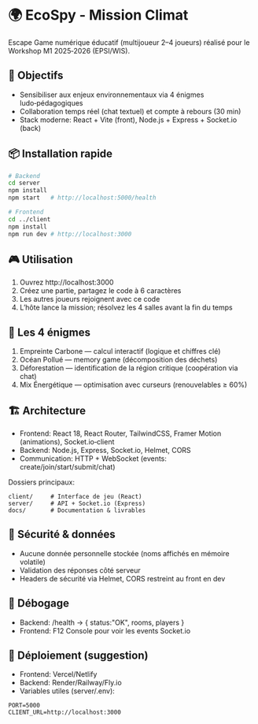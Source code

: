 # 🌍 EcoSpy - Mission Climat

Escape Game numérique éducatif (multijoueur 2–4 joueurs) réalisé pour le Workshop M1 2025‑2026 (EPSI/WIS).

## 🎯 Objectifs
- Sensibiliser aux enjeux environnementaux via 4 énigmes ludo‑pédagogiques
- Collaboration temps réel (chat textuel) et compte à rebours (30 min)
- Stack moderne: React + Vite (front), Node.js + Express + Socket.io (back)

## 📦 Installation rapide
```bash
# Backend
cd server
npm install
npm start   # http://localhost:5000/health

# Frontend
cd ../client
npm install
npm run dev # http://localhost:3000
```

## 🎮 Utilisation
1. Ouvrez http://localhost:3000
2. Créez une partie, partagez le code à 6 caractères
3. Les autres joueurs rejoignent avec ce code
4. L’hôte lance la mission; résolvez les 4 salles avant la fin du temps

## 🧩 Les 4 énigmes
1. Empreinte Carbone — calcul interactif (logique et chiffres clé)
2. Océan Pollué — memory game (décomposition des déchets)
3. Déforestation — identification de la région critique (coopération via chat)
4. Mix Énergétique — optimisation avec curseurs (renouvelables ≥ 60%)

## 🏗️ Architecture
- Frontend: React 18, React Router, TailwindCSS, Framer Motion (animations), Socket.io‑client
- Backend: Node.js, Express, Socket.io, Helmet, CORS
- Communication: HTTP + WebSocket (events: create/join/start/submit/chat)

Dossiers principaux:
```
client/     # Interface de jeu (React)
server/     # API + Socket.io (Express)
docs/       # Documentation & livrables
```

## 🔐 Sécurité & données
- Aucune donnée personnelle stockée (noms affichés en mémoire volatile)
- Validation des réponses côté serveur
- Headers de sécurité via Helmet, CORS restreint au front en dev

## 🧪 Débogage
- Backend: /health → { status:"OK", rooms, players }
- Frontend: F12 Console pour voir les events Socket.io

## 🚢 Déploiement (suggestion)
- Frontend: Vercel/Netlify
- Backend: Render/Railway/Fly.io
- Variables utiles (server/.env):
```
PORT=5000
CLIENT_URL=http://localhost:3000
```

